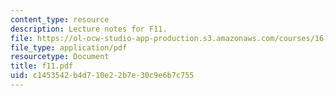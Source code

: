 ```yaml
---
content_type: resource
description: Lecture notes for F11.
file: https://ol-ocw-studio-app-production.s3.amazonaws.com/courses/16-01-unified-engineering-i-ii-iii-iv-fall-2005-spring-2006/c1453542b4d710e22b7e30c9e6b7c755_f11.pdf
file_type: application/pdf
resourcetype: Document
title: f11.pdf
uid: c1453542-b4d7-10e2-2b7e-30c9e6b7c755
---
```

